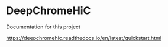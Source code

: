 # DeepChromeHiC

Documentation for this project

https://deepchromehic.readthedocs.io/en/latest/quickstart.html

